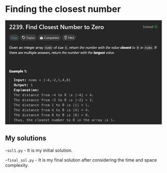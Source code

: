 # Finding the closest number

![problem statement](./problem_screenshot/1.png)

## My solutions

-`sol1.py` - It is my initial solution.

-`final_sol.py` - It is my final solution after considering the time and space complexity.
